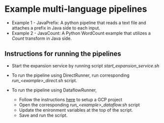 # Example multi-language pipelines

* Example 1 - JavaPrefix: A python pipeline that reads a text file and attaches a prefix in Java side to each input.
* Example 2 - JavaCount: A Python WordCount example that utilizes a *Count* transform in Java side.

## Instructions for running the pipelines

* Start the expansion service by running script *start_expansion_service.sh*

* To run the pipeline using DirectRunner, run corresponding *run_\<example\>_direct.sh* script.

* To run the pipeline using DataflowRunner,
  * Follow the instructions [here](https://cloud.google.com/dataflow/docs/quickstarts/quickstart-python) to setup a GCP project
  * Open the corresponding *run_\<example\>_dataflow.sh* script
  * Update the enironment variables at the top of the script.
  * Save and run the script.


